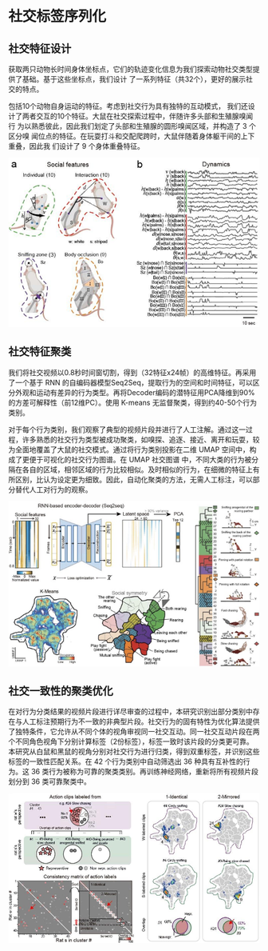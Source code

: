 # 社交标签序列化
## 社交特征设计
获取两只动物长时间身体坐标点，它们的轨迹变化信息为我们探索动物社交类型提供了基础。基于这些坐标点，我们设计
了一系列特征（共32个），更好的展示社交的特点。

包括10个动物自身运动的特征。考虑到社交行为具有独特的互动模式，
我们还设计了两者交互的10个特征。大鼠在社交探索过程中，伴随许多头部和生殖腺嗅闻行
为以熟悉彼此，因此我们划定了头部和生殖腺的圆形嗅闻区域，并构造了 3 个区分嗅
闻位点的特征。在玩耍打斗和交配爬跨时，大鼠伴随着身体躯干间的上下重叠，因此我
们设计了 9 个身体重叠特征。

![feature_design](../../assets/images/social_feature_design.jpg)

## 社交特征聚类
我们将社交视频以0.8秒时间窗切割，得到（32特征x24帧）的高维特征。再采用了一个基于 RNN 的自编码器模型Seq2Seq，提取行为的空间和时间特征，可以区分外观和运动有差异的行为类型。再将Decoder编码的潜特征用PCA降维到90%的方差可解释性（前12维PC）。使用 K-means 无监督聚类，得到约40-50个行为类别。

对于每个行为类别，我们观察了典型的视频片段并进行了人工注解。通过这一过程，许多熟悉的社交行为类型被成功聚类，如嗅探、追逐、接近、离开和玩耍，较为全面地覆盖了大鼠的社交模式。通过将行为类别投影在二维 UMAP 空间中，构成了更便于可视化的社交行为图谱。在 UMAP 社交图谱
中，不同大类的行为被分隔在各自的区域，相邻区域的行为比较相似。及时相似的行为，在细微的特征上有所区别，比认为设定更为细致。因此，自动化聚类的方法，无需人工标注，可以部分替代人工对行为的观察。

![behavior_cluster](../../assets/images/kmeans_cluster.jpg)

## 社交一致性的聚类优化
在对行为分类结果的视频片段进行详尽审查的过程中，本研究识别出部分类别中存在与人工标注预期行为不一致的非典型片段。社交行为的固有特性为优化算法提供了独特条件，它允许从不同个体的视角审视同一社交互动。同一社交互动片段在两个不同角色视角下分别计算标签（2份标签），标签一致时该片段的分类更可靠。本研究从白鼠和黑鼠的视角分别对社交行为进行归类，得到双重标签，并识别这些标签的一致性匹配关系。在 42 个行为类别中自动筛选出 36 种具有互补性的行为。这 36 类行为被称为可靠的聚类类别。再训练神经网络，重新将所有视频片段划分到 36 类可靠聚类中。

![cluster_mirror](../../assets/images/cluster_mirror.jpg)
